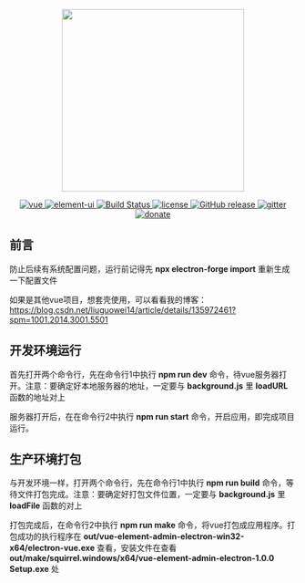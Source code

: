 <p align="center">
  <img width="320" src="https://wpimg.wallstcn.com/ecc53a42-d79b-42e2-8852-5126b810a4c8.svg">
</p>

<p align="center">
  <a href="https://github.com/vuejs/vue">
    <img src="https://img.shields.io/badge/vue-2.6.10-brightgreen.svg" alt="vue">
  </a>
  <a href="https://github.com/ElemeFE/element">
    <img src="https://img.shields.io/badge/element--ui-2.7.0-brightgreen.svg" alt="element-ui">
  </a>
  <a href="https://travis-ci.org/PanJiaChen/vue-element-admin" rel="nofollow">
    <img src="https://travis-ci.org/PanJiaChen/vue-element-admin.svg?branch=master" alt="Build Status">
  </a>
  <a href="https://github.com/liuguowei4/vue-element-admin-electron/blob/master/LICENSE">
    <img src="https://img.shields.io/github/license/mashape/apistatus.svg" alt="license">
  </a>
  <a href="https://github.com/liuguowei4/vue-element-admin-electron/releases">
    <img src="https://img.shields.io/github/release/PanJiaChen/vue-element-admin.svg" alt="GitHub release">
  </a>
  <a href="https://gitter.im/vue-element-admin/discuss">
    <img src="https://badges.gitter.im/Join%20Chat.svg" alt="gitter">
  </a>
  <a href="https://panjiachen.github.io/vue-element-admin-site/donate">
    <img src="https://img.shields.io/badge/%24-donate-ff69b4.svg" alt="donate">
  </a>
</p>


## 前言
防止后续有系统配置问题，运行前记得先 **npx electron-forge import** 重新生成一下配置文件

如果是其他vue项目，想套壳使用，可以看看我的博客：https://blog.csdn.net/liuguowei14/article/details/135972461?spm=1001.2014.3001.5501

## 开发环境运行
首先打开两个命令行，先在命令行1中执行 **npm run dev** 命令，待vue服务器打开。注意：要确定好本地服务器的地址，一定要与 **background.js** 里 **loadURL** 函数的地址对上

服务器打开后，在在命令行2中执行 **npm run start** 命令，开启应用，即完成项目运行。

## 生产环境打包
与开发环境一样，打开两个命令行，先在命令行1中执行 **npm run build** 命令，等待文件打包完成。注意：要确定好打包文件位置，一定要与 **background.js** 里**loadFile** 函数的对上

打包完成后，在命令行2中执行 **npm run make** 命令，将vue打包成应用程序。打包成功的执行程序在 **out/vue-element-admin-electron-win32-x64/electron-vue.exe** 查看，安装文件在查看 **out/make/squirrel.windows/x64/vue-element-admin-electron-1.0.0 Setup.exe** 处
